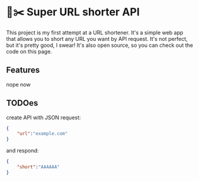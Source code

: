 # 🔗✂️ Super URL shorter API

This project is my first attempt at a URL shortener. It's a simple web app that allows you to short any URL you want by API request. It's not perfect, but it's pretty good, I swear! It's also open source, so you can check out the code on this page.

## Features

nope now

## TODOes

create API with JSON request:

```json
{
    "url":"example.com"
}
```

and respond:

```json
{
    "short":"AAAAAA"
}
```
